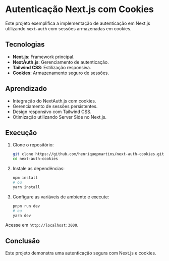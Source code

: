 # Autenticação Next.js com Cookies

Este projeto exemplifica a implementação de autenticação em Next.js utilizando `next-auth` com sessões armazenadas em cookies.

## Tecnologias

- **Next.js**: Framework principal.
- **NextAuth.js**: Gerenciamento de autenticação.
- **Tailwind CSS**: Estilização responsiva.
- **Cookies**: Armazenamento seguro de sessões.

## Aprendizado

- Integração do NextAuth.js com cookies.
- Gerenciamento de sessões persistentes.
- Design responsivo com Tailwind CSS.
- Otimização utilizando Server Side no Next.js.

## Execução

1. Clone o repositório:
   ```bash
   git clone https://github.com/henriquepmartins/next-auth-cookies.git
   cd next-auth-cookies
   ```

2. Instale as dependências:
   ```bash
   npm install
   # ou
   yarn install
   ```

3. Configure as variáveis de ambiente e execute:
   ```bash
   pnpm run dev
   # ou
   yarn dev
   ```

Acesse em `http://localhost:3000`.

## Conclusão

Este projeto demonstra uma autenticação segura com Next.js e cookies.
